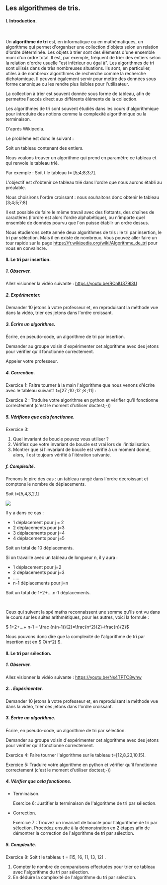## Les algorithmes de tris. 



#### I. Introduction.

​	

Un **algorithme de tri** est, en informatique ou en mathématiques, un algorithme qui permet d'organiser une collection d'objets selon un relation d'ordre déterminée. Les objets à trier sont des éléments d'une ensemble muni d'un ordre total. Il est, par exemple, fréquent de trier des entiers selon la relation d'ordre usuelle "est inférieur ou égal à". Les algorithmes de tri sont uilisés dans de très nombreuses situations. Ils sont, en particulier, utiles à de nombreux algorithmes de recherche comme la recherche dichotomique. Il peuvent également servir pour mettre des données sous forme canonique ou les rendre plus lisibles pour l'utilisateur. 

La collection à trier est souvent donnée sous forme de tableau, afin de permettre l'accés direct aux différents éléments de la collection.

Les algorithmes de tri sont souvent étudiés dans les cours d'algorithmique pour introduire des notions comme la complexité algorithmique ou la terminaison.

D'aprés Wikipedia. 





Le problème est donc le suivant : 

Soit un tableau contenant des entiers. 

Nous voulons trouver un algorithme qui prend en paramètre ce tableau et qui renvoie le tableau trié.

Par exemple : Soit t le tableau t= [5;4;8;3;7]. 

L'objectif est d'obtenir ce tableau trié dans l'ordre que nous aurons établi au préalable. 

Nous choisirons l'ordre croissant : nous souhaitons donc obtenir le tableau [3;4;5;7;8]



Il est possible de faire le même travail avec des flottants, des chaînes de caractères (l'ordre est alors l'ordre alphabétique), ou n'importe quel ensemble de données pourvu que l'on puisse établir un ordre dessus. 

 

Nous étudierons cette année deux algorithmes de tris : le tri par insertion, le tri par sélection. Mais il en existe de nombreux. Vous pouvez aller faire un tour rapide sur la page https://fr.wikipedia.org/wiki/Algorithme_de_tri pour vous en convaincre. 

#### II. Le tri par insertion.



##### 1. Observer. 



Allez visionner la vidéo suivante :  https://youtu.be/ROalU379l3U



##### 2. Expérimenter. 



Demander 10 jetons à votre professeur et, en reproduisant la méthode vue dans la vidéo, trier ces jetons dans l'ordre croissant. 



##### 3. Écrire un algorithme. 

Écrire, en pseudo-code, un algorithme de tri par insertion. 

Demander au groupe voisin d'expérimenter cet algorithme  avec des jetons pour vérifier qu'il 	fonctionne correctement. 

Appeler votre professeur.

##### 4. Correction. 



Exercice 1: Faitre tourner à la main l'algorithme que nous venons d'écrire avec le tableau suivant1  t=[27 ;10 ;12 ;8 ;11] :

Exercice 2 : Traduire votre algorithme en python et vérifier qu'il fonctionne correctement 	(c'est le moment d'utiliser doctest;-))





##### 5. Vérifions que cela fonctionne.

Exercice 3: 

1. Quel invariant de boucle pouvez vous utiliser ?
2. Vérifiez que votre invariant de boucle est vrai lors de l'initialisation.  		
3. Montrer que si l'invariant de boucle est vérifié à un moment donné, alors, il est toujours vérifié à l'itération suivante.  		



##### f. Complexité. 

Prenons le pire des cas : un tableau rangé dans l'ordre décroissant et comptons le nombre de 	déplacements. 

Soit t=[5,4,3,2,1]

![](E:\lycee\NSI\Algorithme\complexite_tris_insertion.jpg)



Il y a dans ce cas : 

- 1 déplacement pour j = 2
- 2  déplacements pour j=3
- 3 déplacements pour j=4
- 4 déplacements pour j=5

Soit un total de 10 déplacements. 



Si on travaille avec un tableau de longueur n, il y aura :

- 1 déplacement pour j=2
- 2 déplacements pour j=3
- …..
- n-1 déplacements pour j=n

Soit un total de 1+2+....n-1 déplacements. 

​	

Ceux qui suivent la spé maths reconnaissent une somme qu'ils ont vu dans le cours sur les 	suites arithmétiques, pour les autres, voici la formule :

$ 1+2+...+ n-1 = \frac {n(n-1)}{2}=\frac{n^2}{2}-\frac{n}{2}$

Nous pouvons donc dire que la complexité de l'algorithme de tri par insertion est en $ O(n^2) $. 

#### II. Le tri par sélection.

##### 1. Observer. 

Allez visionner la vidéo suivante : https://youtu.be/Ns4TPTC8whw



##### 2. . Expérimenter. 



Demander 10 jetons à votre professeur et, en reproduisant la méthode vue dans la vidéo, trier 	ces jetons dans l'ordre croissant. 



##### 3.  Écrire un algorithme. 

Écrire, en pseudo-code, un algorithme de tri par sélection. 

Demander au groupe voisin d'expérimenter cet algorithme  avec des jetons pour vérifier qu'il 	fonctionne correctement. 

Exercice 4:  Faire tourner l'algorithme sur le tableau t=[12,8,23,10,15]. 



Exercice 5:  Traduire votre algorithme en python et vérifier qu'il fonctionne correctement 	(c'est le moment d'utiliser doctest;-))



##### 4. Vérifier que cela fonctionne. 



- Terminaison.

  Exercice 6: Justifier la terminaison de l'algorithme de tri par sélection.  	



- Correction. 	 	

  Exercice 7 : Trouvez un invariant de boucle pour l'algorithme de tri par sélection. Procédez ensuite à la démonstration en 2 étapes afin de démontrer la correction de l'algorithme de tri par sélection.  	



##### 5. Complexité.

Exercice 8:  Soit t le tableau t = [15, 16, 11, 13, 12] .

1. Compter le nombre de comparaisons effectuées pour trier ce tableau avec l'algorithme du tri 	par sélection.  
2. En déduire la complexité de l'algorithme du tri par sélection.

